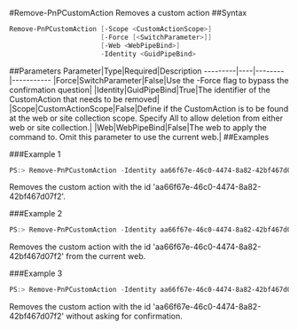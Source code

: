 #Remove-PnPCustomAction
Removes a custom action
##Syntax
```powershell
Remove-PnPCustomAction [-Scope <CustomActionScope>]
                       [-Force [<SwitchParameter>]]
                       [-Web <WebPipeBind>]
                       -Identity <GuidPipeBind>
```


##Parameters
Parameter|Type|Required|Description
---------|----|--------|-----------
|Force|SwitchParameter|False|Use the -Force flag to bypass the confirmation question|
|Identity|GuidPipeBind|True|The identifier of the CustomAction that needs to be removed|
|Scope|CustomActionScope|False|Define if the CustomAction is to be found at the web or site collection scope. Specify All to allow deletion from either web or site collection.|
|Web|WebPipeBind|False|The web to apply the command to. Omit this parameter to use the current web.|
##Examples

###Example 1
```powershell
PS:> Remove-PnPCustomAction -Identity aa66f67e-46c0-4474-8a82-42bf467d07f2
```
Removes the custom action with the id 'aa66f67e-46c0-4474-8a82-42bf467d07f2'.

###Example 2
```powershell
PS:> Remove-PnPCustomAction -Identity aa66f67e-46c0-4474-8a82-42bf467d07f2 -scope web
```
Removes the custom action with the id 'aa66f67e-46c0-4474-8a82-42bf467d07f2' from the current web.

###Example 3
```powershell
PS:> Remove-PnPCustomAction -Identity aa66f67e-46c0-4474-8a82-42bf467d07f2 -force
```
Removes the custom action with the id 'aa66f67e-46c0-4474-8a82-42bf467d07f2' without asking for confirmation.
